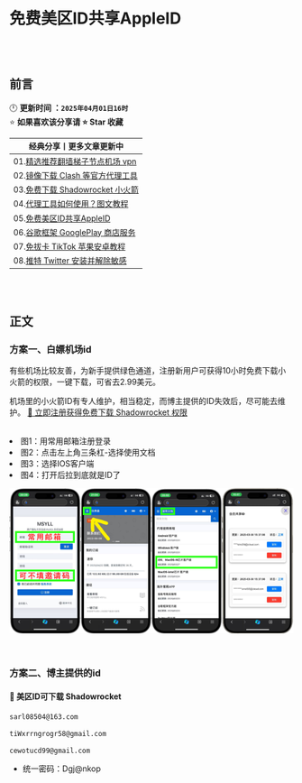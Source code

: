 # 免费美区ID共享AppleID


<br><br>

## 前言
🕛 **更新时间 ：`2025年04月01日16时`**  
⭐ **如果喜欢该分享请 ⭐ Star 收藏**  

| 经典分享丨更多文章更新中 | 
|------|
|01.[精选推荐翻墙梯子节点机场 vpn](https://github.com/wangzai69/vpn)                |
|02.[镜像下载 Clash 等官方代理工具](https://github.com/wangzai69/clash)              |
|03.[免费下载 Shadowrocket 小火箭](https://github.com/wangzai69/shadowrocket)   |
|04.[代理工具如何使用？图文教程](https://github.com/wangzai69/wiki)               |
|05.[免费美区ID共享AppleID](https://github.com/wangzai69/AppleID)  
|06.[谷歌框架 GooglePlay 商店服务](https://github.com/wangzai69/GooglePlay)      |
|07.[免拔卡 TikTok 苹果安卓教程](https://github.com/wangzai69/tiktok)             |
|08.[推特 Twitter 安装并解除敏感](https://github.com/wangzai69/Twitter)             |

<br><br>

##  正文

### 方案一、白嫖机场id

有些机场比较友善，为新手提供绿色通道，注册新用户可获得10小时免费下载小火箭的权限，一键下载，可省去2.99美元。

机场里的小火箭ID有专人维护，相当稳定，而博主提供的ID失效后，尽可能去维护。 [🚀 立即注册获得免费下载 Shadowrocket 权限](https://cn.msyll.top/?path=register&code=WYvHUyx6)

<br>

<li>图1：用常用邮箱注册登录
<li>图2：点击左上角三条杠-选择使用文档
<li>图3：选择IOS客户端
<li>图4：打开后拉到底就是ID了

![图片描述](https://github.com/wangzai69/AppleID/blob/main/img/999.png?raw=true)

<br>

### 方案二、博主提供的id

#### 🚀 美区ID可下载 Shadowrocket
```
sarl08504@163.com
```
```
tiWxrrngrogr58@gmail.com
```
```
cewotucd99@gmail.com
```
- 统一密码：Dgj@nkop

<br><br><br>
